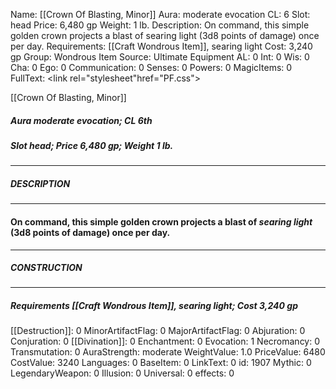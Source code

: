 Name: [[Crown Of Blasting, Minor]]
Aura: moderate evocation
CL: 6
Slot: head
Price: 6,480 gp
Weight: 1 lb.
Description: On command, this simple golden crown projects a blast of searing light (3d8 points of damage) once per day.
Requirements: [[Craft Wondrous Item]], searing light
Cost: 3,240 gp
Group: Wondrous Item
Source: Ultimate Equipment
AL: 0
Int: 0
Wis: 0
Cha: 0
Ego: 0
Communication: 0
Senses: 0
Powers: 0
MagicItems: 0
FullText: <link rel="stylesheet"href="PF.css"><div class="heading"><p class="alignleft">[[Crown Of Blasting, Minor]]</p><div style="clear: both;"></div></div><div><h5><b>Aura </b>moderate evocation; <b>CL </b>6th</h5><h5><b>Slot </b>head; <b>Price </b>6,480 gp; <b>Weight </b>1 lb.</h5></div><hr/><div><h5><b>DESCRIPTION</b></h5></div><hr/><div><h4><p>On command, this simple golden crown projects a blast of <i>searing light</i> (3d8 points of damage) once per day.</p></h4></div><hr/><div><h5><b>CONSTRUCTION</b></h5></div><hr/><div><h5><b>Requirements </b>[[Craft Wondrous Item]], <i>searing light</i>; <b>Cost </b>3,240 gp</h5></div>
[[Destruction]]: 0
MinorArtifactFlag: 0
MajorArtifactFlag: 0
Abjuration: 0
Conjuration: 0
[[Divination]]: 0
Enchantment: 0
Evocation: 1
Necromancy: 0
Transmutation: 0
AuraStrength: moderate
WeightValue: 1.0
PriceValue: 6480
CostValue: 3240
Languages: 0
BaseItem: 0
LinkText: 0
id: 1907
Mythic: 0
LegendaryWeapon: 0
Illusion: 0
Universal: 0
effects: 0
